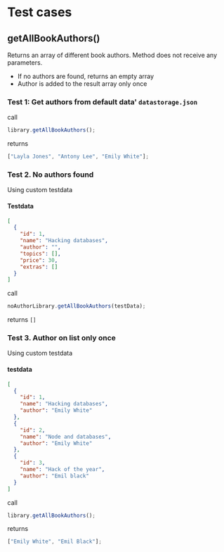 # Test cases

## **getAllBookAuthors()**

Returns an array of different book authors. Method does not receive any parameters.

- If no authors are found, returns an empty array
- Author is added to the result array only once

### Test 1: Get authors from default data' `datastorage.json`

call

```js
library.getAllBookAuthors();
```

returns

```js
["Layla Jones", "Antony Lee", "Emily White"];
```

### Test 2. No authors found

Using custom testdata

#### Testdata

```json
[
  {
    "id": 1,
    "name": "Hacking databases",
    "author": "",
    "topics": [],
    "price": 30,
    "extras": []
  }
]
```

call

```js
noAuthorLibrary.getAllBookAuthors(testData);
```

returns `[]`

### Test 3. Author on list only once

Using custom testdata

#### testdata

```json
[
  {
    "id": 1,
    "name": "Hacking databases",
    "author": "Emily White"
  },
  {
    "id": 2,
    "name": "Node and databases",
    "author": "Emily White"
  },
  {
    "id": 3,
    "name": "Hack of the year",
    "author": "Emil black"
  }
]
```

call

```js
library.getAllBookAuthors();
```

returns

```js
["Emily White", "Emil Black"];
```
